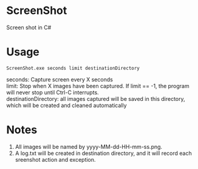 # ScreenShot
Screen shot in C#

# Usage

```
ScreenShot.exe seconds limit destinationDirectory
```
seconds: Capture screen every X seconds <br/>
limit: Stop when X images have been captured. If limit == -1, the program will never stop until Ctrl-C interrupts.<br/>
destinationDirectory: all images captured will be saved in this directory, which will be created and cleaned automatically <br/>

# Notes

1. All images will be named by yyyy-MM-dd-HH-mm-ss.png. <br/>
2. A log.txt will be created in destination directory, and it will record each sreenshot action and exception. <br/>
